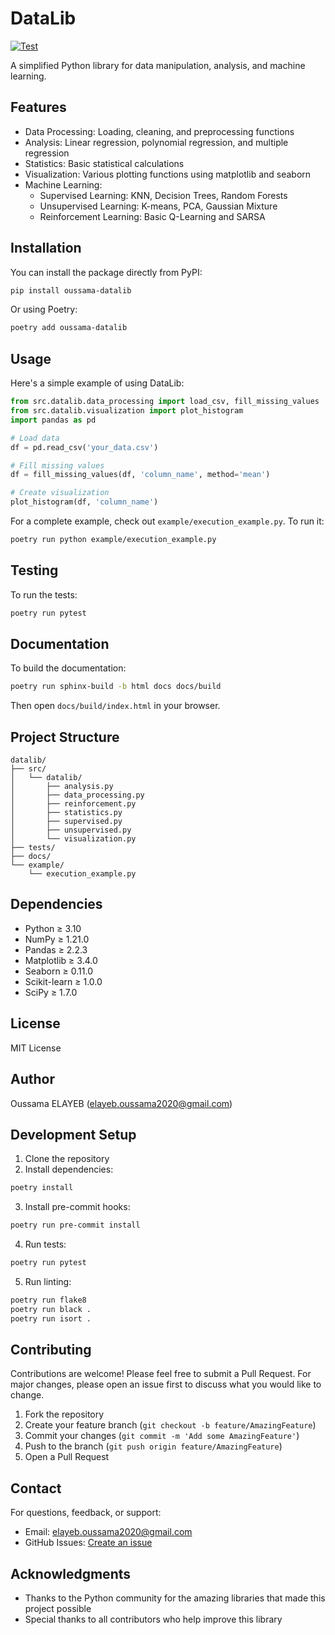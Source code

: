 # DataLib

[![Test](https://github.com/elayeboussama/oussama_datalib/actions/workflows/test.yml/badge.svg)](https://github.com/elayeboussama/oussama_datalib/actions/workflows/test.yml)

A simplified Python library for data manipulation, analysis, and machine learning.

## Features

- Data Processing: Loading, cleaning, and preprocessing functions
- Analysis: Linear regression, polynomial regression, and multiple regression
- Statistics: Basic statistical calculations
- Visualization: Various plotting functions using matplotlib and seaborn
- Machine Learning:
  - Supervised Learning: KNN, Decision Trees, Random Forests
  - Unsupervised Learning: K-means, PCA, Gaussian Mixture
  - Reinforcement Learning: Basic Q-Learning and SARSA

## Installation

You can install the package directly from PyPI:

```bash
pip install oussama-datalib
```
Or using Poetry:

```bash
poetry add oussama-datalib
```
 

## Usage

Here's a simple example of using DataLib:

```python
from src.datalib.data_processing import load_csv, fill_missing_values
from src.datalib.visualization import plot_histogram
import pandas as pd

# Load data
df = pd.read_csv('your_data.csv')

# Fill missing values
df = fill_missing_values(df, 'column_name', method='mean')

# Create visualization
plot_histogram(df, 'column_name')
```

For a complete example, check out `example/execution_example.py`. To run it:

```bash
poetry run python example/execution_example.py
```

## Testing

To run the tests:

```bash
poetry run pytest
```

## Documentation

To build the documentation:

```bash
poetry run sphinx-build -b html docs docs/build
```

Then open `docs/build/index.html` in your browser.

## Project Structure

```
datalib/
├── src/
│   └── datalib/
│       ├── analysis.py
│       ├── data_processing.py
│       ├── reinforcement.py
│       ├── statistics.py
│       ├── supervised.py
│       ├── unsupervised.py
│       └── visualization.py
├── tests/
├── docs/
└── example/
    └── execution_example.py
```

## Dependencies

- Python ≥ 3.10
- NumPy ≥ 1.21.0
- Pandas ≥ 2.2.3
- Matplotlib ≥ 3.4.0
- Seaborn ≥ 0.11.0
- Scikit-learn ≥ 1.0.0
- SciPy ≥ 1.7.0

## License

MIT License

## Author

Oussama ELAYEB (elayeb.oussama2020@gmail.com)

## Development Setup

1. Clone the repository
2. Install dependencies:
```bash
poetry install
```

3. Install pre-commit hooks:
```bash
poetry run pre-commit install
```

4. Run tests:
```bash
poetry run pytest
```

5. Run linting:
```bash
poetry run flake8
poetry run black .
poetry run isort .
```


## Contributing

Contributions are welcome! Please feel free to submit a Pull Request. For major changes, please open an issue first to discuss what you would like to change.

1. Fork the repository
2. Create your feature branch (`git checkout -b feature/AmazingFeature`)
3. Commit your changes (`git commit -m 'Add some AmazingFeature'`)
4. Push to the branch (`git push origin feature/AmazingFeature`)
5. Open a Pull Request

## Contact

For questions, feedback, or support:
- Email: elayeb.oussama2020@gmail.com
- GitHub Issues: [Create an issue](https://github.com/elayeboussama/oussama_datalib/issues)

## Acknowledgments

- Thanks to the Python community for the amazing libraries that made this project possible
- Special thanks to all contributors who help improve this library

